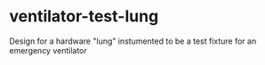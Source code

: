 # ventilator-test-lung
Design for a hardware "lung" instumented to be a test fixture for an emergency ventilator

